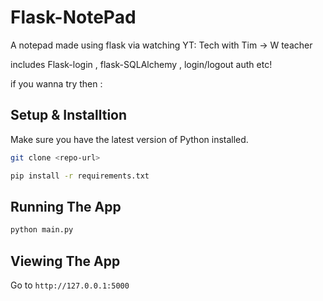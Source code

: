 # Flask-NotePad
A notepad made using flask via watching YT: Tech with Tim -> W teacher

includes Flask-login , flask-SQLAlchemy , login/logout auth etc!

if you wanna try then :

## Setup & Installtion

Make sure you have the latest version of Python installed.

```bash
git clone <repo-url>
```

```bash
pip install -r requirements.txt
```

## Running The App

```bash
python main.py
```

## Viewing The App

Go to `http://127.0.0.1:5000`
